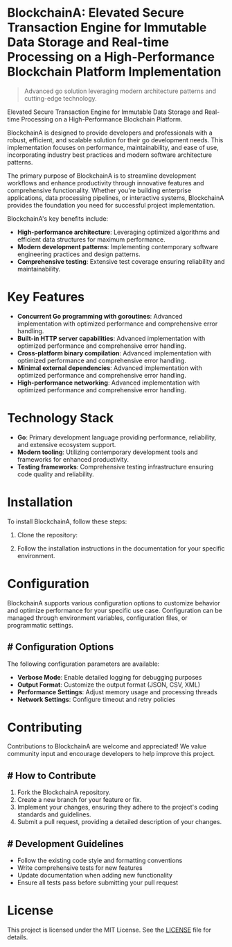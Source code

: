 <!-- fallback_BlockchainA_20251029011052_75038 -->

# BlockchainA: Elevated Secure Transaction Engine for Immutable Data Storage and Real-time Processing on a High-Performance Blockchain Platform Implementation
> Advanced go solution leveraging modern architecture patterns and cutting-edge technology.

Elevated Secure Transaction Engine for Immutable Data Storage and Real-time Processing on a High-Performance Blockchain Platform.

BlockchainA is designed to provide developers and professionals with a robust, efficient, and scalable solution for their go development needs. This implementation focuses on performance, maintainability, and ease of use, incorporating industry best practices and modern software architecture patterns.

The primary purpose of BlockchainA is to streamline development workflows and enhance productivity through innovative features and comprehensive functionality. Whether you're building enterprise applications, data processing pipelines, or interactive systems, BlockchainA provides the foundation you need for successful project implementation.

BlockchainA's key benefits include:

* **High-performance architecture**: Leveraging optimized algorithms and efficient data structures for maximum performance.
* **Modern development patterns**: Implementing contemporary software engineering practices and design patterns.
* **Comprehensive testing**: Extensive test coverage ensuring reliability and maintainability.

# Key Features

* **Concurrent Go programming with goroutines**: Advanced implementation with optimized performance and comprehensive error handling.
* **Built-in HTTP server capabilities**: Advanced implementation with optimized performance and comprehensive error handling.
* **Cross-platform binary compilation**: Advanced implementation with optimized performance and comprehensive error handling.
* **Minimal external dependencies**: Advanced implementation with optimized performance and comprehensive error handling.
* **High-performance networking**: Advanced implementation with optimized performance and comprehensive error handling.

# Technology Stack

* **Go**: Primary development language providing performance, reliability, and extensive ecosystem support.
* **Modern tooling**: Utilizing contemporary development tools and frameworks for enhanced productivity.
* **Testing frameworks**: Comprehensive testing infrastructure ensuring code quality and reliability.

# Installation

To install BlockchainA, follow these steps:

1. Clone the repository:


2. Follow the installation instructions in the documentation for your specific environment.

# Configuration

BlockchainA supports various configuration options to customize behavior and optimize performance for your specific use case. Configuration can be managed through environment variables, configuration files, or programmatic settings.

## # Configuration Options

The following configuration parameters are available:

* **Verbose Mode**: Enable detailed logging for debugging purposes
* **Output Format**: Customize the output format (JSON, CSV, XML)
* **Performance Settings**: Adjust memory usage and processing threads
* **Network Settings**: Configure timeout and retry policies

# Contributing

Contributions to BlockchainA are welcome and appreciated! We value community input and encourage developers to help improve this project.

## # How to Contribute

1. Fork the BlockchainA repository.
2. Create a new branch for your feature or fix.
3. Implement your changes, ensuring they adhere to the project's coding standards and guidelines.
4. Submit a pull request, providing a detailed description of your changes.

## # Development Guidelines

* Follow the existing code style and formatting conventions
* Write comprehensive tests for new features
* Update documentation when adding new functionality
* Ensure all tests pass before submitting your pull request

# License

This project is licensed under the MIT License. See the [LICENSE](https://github.com/LuisFillipe1/BlockchainA/blob/main/LICENSE) file for details.

